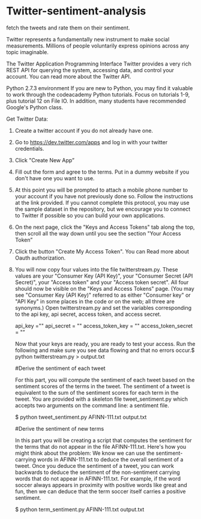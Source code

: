 # Twitter-sentiment-analysis

fetch the tweets and rate them on their sentiment.


Twitter represents a fundamentally new instrument to make social measurements. Millions of people voluntarily express opinions
across any topic imaginable.

The Twitter Application Programming Interface
Twitter provides a very rich REST API for querying the system, accessing data, and control your account.
You can read more about the Twitter API.

Python 2.7.3 environment
If you are new to Python, you may find it valuable to work through the codeacademy Python tutorials. 
Focus on tutorials 1-9, plus tutorial 12 on File IO. In addition, many students have recommended Google's Python class.

Get Twitter Data:
1.	Create a twitter account if you do not already have one.
2.	Go to https://dev.twitter.com/apps and log in with your twitter credentials.
3.	Click "Create New App”
4.	Fill out the form and agree to the terms. Put in a dummy website if you don't have one you want to use.
5.	At this point you will be prompted to attach a mobile phone number to your account if you have not previously done so.
    Follow the instructions at the link provided. If you cannot complete this protocol, you may use the sample dataset in the repository, 
    but we encourage you to connect to Twitter if possible so you can build your own applications.
6.	On the next page, click the "Keys and Access Tokens" tab along the top, then scroll all the way down until you see the section 
    "Your Access Token”
7.	Click the button "Create My Access Token". You can Read more about Oauth authorization.
8.	You will now copy four values into the file twitterstream.py. These values are your "Consumer Key (API Key)", 
    your "Consumer Secret (API Secret)", your "Access token" and your "Access token secret". All four should now be visible 
    on the "Keys and Access Tokens" page. (You may see "Consumer Key (API Key)" referred to as either "Consumer key" or "API Key" 
    in some places in the code or on the web; all three are synonyms.) Open twitterstream.py and set the variables corresponding to the 
    api key, api secret, access token, and access secret.
    
    api_key ="<Enter api key>" api_secret = "<Enter api secret>"
    access_token_key = "<Enter your access token key here>" 
    access_token_secret = "<Enter your access token secret here>”
    
    Now that your keys are ready, you are ready to test your access.
    Run the following and make sure you see data flowing and that no errors occur.$ python twitterstream.py > output.txt

    #Derive the sentiment of each tweet
     
     For this part, you will compute the sentiment of each tweet based on the sentiment scores of the terms in the tweet. 
     The sentiment of a tweet is equivalent to the sum of the sentiment scores for each term in the tweet.
     You are provided with a skeleton file tweet_sentiment.py which accepts two arguments on the command line: a sentiment file.

    $ python tweet_sentiment.py AFINN-111.txt output.txt
    
    #Derive the sentiment of new terms
    
    In this part you will be creating a script that computes the sentiment for the terms that do not
    appear in the file AFINN-111.txt.
    Here's how you might think about the problem: We know we can use the sentiment-carrying words in AFINN-111.txt to deduce the 
    overall sentiment of a tweet. Once you deduce the sentiment of a tweet, you can work backwards to deduce the sentiment of the 
    non-sentiment carrying words that do not appear in AFINN-111.txt. For example, if the word soccer always appears in proximity 
    with positive words like great and fun, then we can deduce that the term soccer itself carries a positive sentiment.

    $ python term_sentiment.py AFINN-111.txt output.txt
    
    

